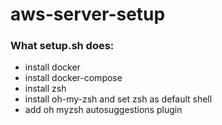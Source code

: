 # aws-server-setup

### What setup.sh does:
- install docker
- install docker-compose
- install zsh
- install oh-my-zsh and set zsh as default shell
- add oh myzsh autosuggestions plugin